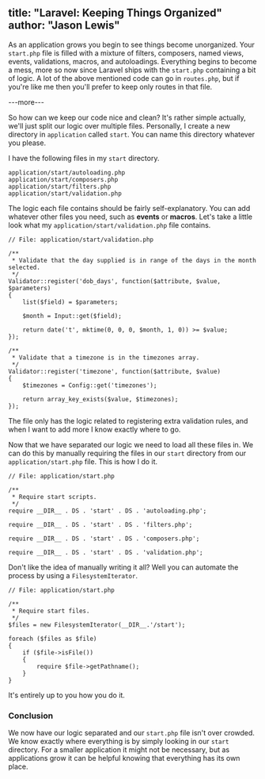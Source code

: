 title: "Laravel: Keeping Things Organized"
author: "Jason Lewis"
---
As an application grows you begin to see things become unorganized. Your `start.php` file is filled with a mixture of filters, composers, named views, events, validations, macros, and autoloadings. Everything begins to become a mess, more so now since Laravel ships with the `start.php` containing a bit of logic. A lot of the above mentioned code can go in `routes.php`, but if you're like me then you'll prefer to keep only routes in that file.

---more---

So how can we keep our code nice and clean? It's rather simple actually, we'll just split our logic over multiple files. Personally, I create a new directory in `application` called `start`. You can name this directory whatever you please.

I have the following files in my `start` directory.

<?prettify?>

	application/start/autoloading.php
	application/start/composers.php
	application/start/filters.php
	application/start/validation.php

The logic each file contains should be fairly self-explanatory. You can add whatever other files you need, such as **events** or **macros**. Let's take a little look what my `application/start/validation.php` file contains.

<?prettify?>

	// File: application/start/validation.php

	/**
	 * Validate that the day supplied is in range of the days in the month selected.
	 */
	Validator::register('dob_days', function($attribute, $value, $parameters)
	{
	    list($field) = $parameters;

	    $month = Input::get($field);

	    return date('t', mktime(0, 0, 0, $month, 1, 0)) >= $value;
	});

	/**
	 * Validate that a timezone is in the timezones array.
	 */
	Validator::register('timezone', function($attribute, $value)
	{
	    $timezones = Config::get('timezones');

	    return array_key_exists($value, $timezones);
	});

The file only has the logic related to registering extra validation rules, and when I want to add more I know exactly where to go.

Now that we have separated our logic we need to load all these files in. We can do this by manually requiring the files in our `start` directory from our `application/start.php` file. This is how I do it.

<?prettify?>

	// File: application/start.php

	/**
	 * Require start scripts.
	 */
	require __DIR__ . DS . 'start' . DS . 'autoloading.php';

	require __DIR__ . DS . 'start' . DS . 'filters.php';

	require __DIR__ . DS . 'start' . DS . 'composers.php';

	require __DIR__ . DS . 'start' . DS . 'validation.php';

Don't like the idea of manually writing it all? Well you can automate the process by using a `FilesystemIterator`.

<?prettify?>

	// File: application/start.php

	/**
	 * Require start files.
	 */
	$files = new FilesystemIterator(__DIR__.'/start');

	foreach ($files as $file)
	{
	    if ($file->isFile())
	    {
	        require $file->getPathname();
	    }
	}

It's entirely up to you how you do it.

### Conclusion

We now have our logic separated and our `start.php` file isn't over crowded. We know exactly where everything is by simply looking in our `start` directory. For a smaller application it might not be necessary, but as applications grow it can be helpful knowing that everything has its own place.